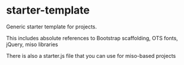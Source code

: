 # starter-template
Generic starter template for projects.  

This includes absolute references to Bootstrap scaffolding, OTS fonts, jQuery, miso libraries

There is also a starter.js file that you can use for miso-based projects
